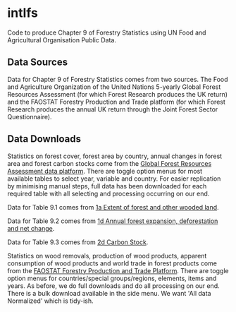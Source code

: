# intlfs
Code to produce Chapter 9 of Forestry Statistics using UN Food and Agricultural Organisation Public Data.

## Data Sources

Data for Chapter 9 of Forestry Statistics comes from two sources. The Food and Agriculture Organization of the United Nations 5-yearly Global Forest Resources Assessment (for which Forest Research produces the UK return) and the FAOSTAT Forestry Production and Trade platform (for which Forest Research produces the annual UK return through the Joint Forest Sector Questionnaire).

## Data Downloads

Statistics on forest cover, forest area by country, annual changes in forest area and forest carbon stocks come from the [Global Forest Resources Assessment data platform](https://fra-data.fao.org/assessments/fra/2020/WO/home/overview). There are toggle option menus for most available tables to select year, variable and country. For easier replication by minimising manual steps, full data has been downloaded for each required table with all selecting and processing occurring on our end.

Data for Table 9.1 comes from [1a Extent of forest and other wooded land](https://fra-data.fao.org/assessments/fra/2020/WO/sections/extentOfForest).

Data for Table 9.2 comes from [1d Annual forest expansion, deforestation and net change](https://fra-data.fao.org/assessments/fra/2020/WO/sections/forestAreaChange).

Data for Table 9.3 comes from [2d Carbon Stock](https://fra-data.fao.org/assessments/fra/2020/WO/sections/carbonStock).

Statistics on wood removals, production of wood products, apparent consumption of wood products and world trade in forest products come from the [FAOSTAT Forestry Production and Trade Platform](https://www.fao.org/faostat/en/#data/FO). There are toggle option menus for countries/special groups/regions, elements, items and years. As before, we do full downloads and do all processing on our end. There is a bulk download available in the side menu. We want 'All data Normalized' which is tidy-ish.





